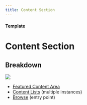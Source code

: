 ```yaml
---
title: Content Section
---
```


#### Template

# Content Section

## Breakdown

![](/assets/images/Templates/Content-Section.png)

* [Featured Content Area](/Design-System/Components/Featured-Content-Area.md)
* [Content Lists](/Design-System/Components/Content-List.md) \(multiple instances\)
* [Browse](#) \(entry point\)

